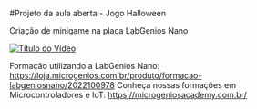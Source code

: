 #Projeto da aula aberta - Jogo Halloween

Criação de minigame na placa LabGenios Nano

[![Título do Vídeo](https://img.youtube.com/vi/OL48tjBfK3c/maxresdefault.jpg)](https://www.youtube.com/watch?v=OL48tjBfK3c0)

Formação utilizando a LabGenios Nano: https://loja.microgenios.com.br/produto/formacao-labgeniosnano/2022100978
Conheça nossas formações em Microcontroladores e IoT: https://microgeniosacademy.com.br/
